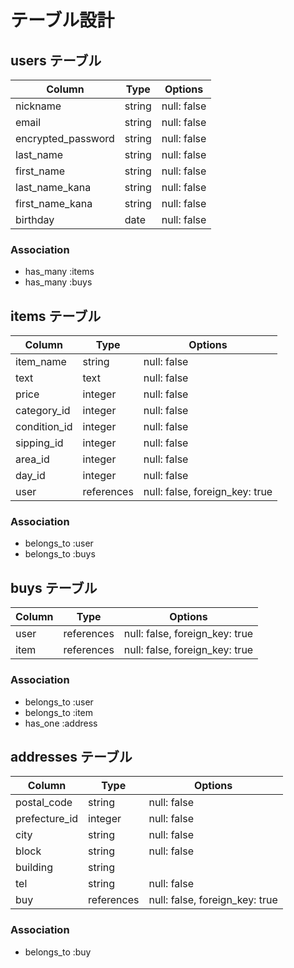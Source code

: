 # テーブル設計

## users テーブル

| Column                    | Type   | Options     |
| ------------------------- | ------ | ----------- |
| nickname                  | string | null: false |
| email                     | string | null: false |
| encrypted_password        | string | null: false |
| last_name                 | string | null: false |
| first_name                | string | null: false |
| last_name_kana            | string | null: false |
| first_name_kana           | string | null: false |
| birthday                  | date   | null: false |

### Association

- has_many :items
- has_many :buys


## items テーブル

| Column       | Type       | Options                        |
| ------------ | ---------- | ------------------------------ |
| item_name    | string     | null: false                    |
| text         | text       | null: false                    |
| price        | integer    | null: false                    |
| category_id  | integer    | null: false                    |
| condition_id | integer    | null: false                    |
| sipping_id   | integer    | null: false                    |
| area_id      | integer    | null: false                    |
| day_id       | integer    | null: false                    |
| user         | references | null: false, foreign_key: true |

### Association

- belongs_to :user
- belongs_to :buys


## buys テーブル

| Column     | Type       | Options                        |
| ---------- | ---------- | ------------------------------ |
| user      | references | null: false, foreign_key: true |
| item      | references | null: false, foreign_key: true |

### Association

- belongs_to :user
- belongs_to :item
- has_one    :address


## addresses テーブル

| Column        | Type       | Options                        |
| ------------- | ---------- | ------------------------------ |
| postal_code   | string     | null: false                    |
| prefecture_id | integer    | null: false                    |
| city          | string     | null: false                    |
| block         | string     | null: false                    |
| building      | string     |                                |
| tel           | string     | null: false                    |
| buy           | references | null: false, foreign_key: true |

### Association

- belongs_to :buy